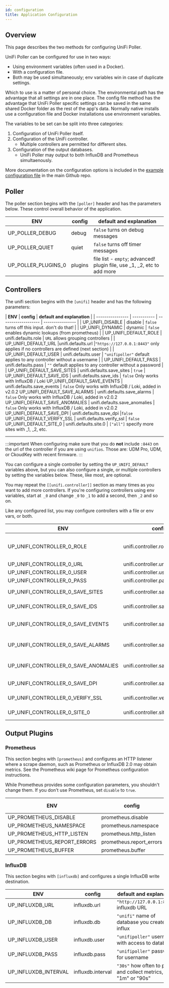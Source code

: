 ```yaml
---
id: configuration
title: Application Configuration
---
```


## Overview

This page describes the two methods for configuring UniFi Poller.

UniFi Poller can be configured for use in two ways:
   - Using environment variables (often used in a Docker).
   - With a configuration file.
   - Both may be used simultaneously; env variables win in case of duplicate settings.

Which to use is a matter of personal choice. The environmental path has the advantage that all settings are in one place. The config file method has the advantage that UniFi Poller specific settings can be saved in the same shared Docker folder as the rest of the app's data. Normally native installs use a
configuration file and Docker installations use environment variables.

The variables to be set can be split into three categories:
1. Configuration of UniFi Poller itself.
1. Configuration of the UniFi controller.
   -   Multiple controllers are permitted for different sites.
1. Configuration of the output databases.
   -   UniFi Poller may output to both InfluxDB and Prometheus simultaenously.

More documentation on the configuration options is included in the [example configuration file](https://github.com/unifi-poller/unifi-poller/blob/master/examples/up.conf.example) in the main Github repo.

## Poller

The poller section begins with the `[poller]` header and has the parameters below. These control overall behavior of the application.

| **ENV**          |  **config** 	|  **default and explanation**  |
| ---------------- | -----------  | ---------------- |
| UP_POLLER_DEBUG  | debug 	      |  `false`  turns on debug messages |
| UP_POLLER_QUIET  |	quiet |	`false`	turns off timer messages|
| UP_POLLER_PLUGINS_0 |	plugins |	file list - `empty`;	advanced! plugin file, use _1, _2, etc to add more|


## Controllers

The unifi section begins with the `[unifi]` header and has the following parameters:

| **ENV**          |  **config** 	|  **default and explanation**  |
| ---------------- | -----------  | ------------------- | ---------------- |
| UP_UNIFI_DISABLE |	disable |	`false`  turns off this input. don't do that! |
| UP_UNIFI_DYNAMIC |	dynamic |	`false`  enables dynamic lookups (from prometheus) |
| UP_UNIFI_DEFAULT_ROLE |	unifi.defaults.role |	`URL` allows grouping controllers |
| UP_UNIFI_DEFAULT_URL 	|unifi.defaults.url 	|`"https://127.0.0.1:8443"` only applies if no controllers are defined (next section) |
| UP_UNIFI_DEFAULT_USER |	unifi.defaults.user |	`"unifipoller"` default applies to any controller without a username |
| UP_UNIFI_DEFAULT_PASS |	unifi.defaults.pass |	``""`` default applies to any controller without a password |
| UP_UNIFI_DEFAULT_SAVE_SITES |	unifi.defaults.save_sites |	`true`  |
UP_UNIFI_DEFAULT_SAVE_IDS |	unifi.defaults.save_ids |	`false` Only works with InfluxDB / Loki
UP_UNIFI_DEFAULT_SAVE_EVENTS |	unifi.defaults.save_events |	`false` Only works with InfluxDB / Loki, added in v2.0.2
UP_UNIFI_DEFAULT_SAVE_ALARMS |	unifi.defaults.save_alarms |	`false` Only works with InfluxDB / Loki, added in v2.0.2
UP_UNIFI_DEFAULT_SAVE_ANOMALIES |	unifi.defaults.save_anomalies |	`false` Only works with InfluxDB / Loki, added in v2.0.2
UP_UNIFI_DEFAULT_SAVE_DPI |	unifi.defaults.save_dpi 	|`false`
UP_UNIFI_DEFAULT_VERIFY_SSL |	unifi.defaults.verify_ssl |	`false`
UP_UNIFI_DEFAULT_SITE_0 |	unifi.defaults.site.0 |	``["all"]`` specify more sites with _1, _2, etc.

---
:::important
When configuring make sure that you do **not** include `:8443` on the url of the controller if you are using `unifios`. Those are: UDM Pro, UDM, or CkoudKey with recent firmware.
:::

You can configure a single controller by setting the `UP_UNIFI_DEFAULT` variables above, but you can also configure a single, or multiple controllers by setting the variables below. These, like most, are optional.

You may repeat the ``[[unifi.controller]]`` section as many times as you want to add more controllers. If you're configuring controllers using env variables, start at` _0` and change `_0` to `_1` to add a second, then `_2` and so on.

Like any configured list, you may configure controllers with a file or env vars, or both.

| **ENV**          |  **config** 	|  **default and explanation**  |
| ---------------- | -----------  | -------------------------------- |
|UP_UNIFI_CONTROLLER_0_ROLE |	unifi.controller.role |	`URL` allows grouping controllers, default applies to any controller without a role
|UP_UNIFI_CONTROLLER_0_URL |	unifi.controller.url |	``"https://127.0.0.1:8443"``
|UP_UNIFI_CONTROLLER_0_USER |	unifi.controller.user |	``"unifipoller"``
|UP_UNIFI_CONTROLLER_0_PASS |	unifi.controller.pass |	``""``
|UP_UNIFI_CONTROLLER_0_SAVE_SITES |	unifi.controller.save_sites |	`true` Powers Network Sites dashboard
|UP_UNIFI_CONTROLLER_0_SAVE_IDS |	unifi.controller.save_ids |	`false` Only works with InfluxDB / Loki
|UP_UNIFI_CONTROLLER_0_SAVE_EVENTS |	unifi.controller.save_events |	`false` Only works with InfluxDB / Loki, added in v2.0.2
|UP_UNIFI_CONTROLLER_0_SAVE_ALARMS |	unifi.controller.save_alarms 	|`false` Only works with InfluxDB / Loki, added in v2.0.2
|UP_UNIFI_CONTROLLER_0_SAVE_ANOMALIES |	unifi.controller.save_anomalies 	|`false` Only works with InfluxDB / Loki, added in v2.0.2
|UP_UNIFI_CONTROLLER_0_SAVE_DPI |	unifi.controller.save_dpi |	`false` Powers DPI dashboard
|UP_UNIFI_CONTROLLER_0_VERIFY_SSL |	unifi.controller.verify_ssl |	`false` Verify controller SSL certificate
|UP_UNIFI_CONTROLLER_0_SITE_0 |	unifi.controller.site.0 	|``["all"]`` specify more sites with _1, _2, etc

## Output Plugins

### Prometheus

This section begins with ``[prometheus]`` and configures an HTTP listener where a scrape
daemon, such as Prometheus or InfluxDB 2.0 may obtain metrics. See the Prometheus wiki
page for Prometheus configuration instructions.

While Prometheus provides some configuration parameters, you shouldn't change them.
If you don't use Prometheus, set `disable` to `true`.

| **ENV**          |  **config** 	|  **default and explanation**  |
| ---------------- | -----------  | -------------------------------- |
|UP_PROMETHEUS_DISABLE |	prometheus.disable 	|`false`
|UP_PROMETHEUS_NAMESPACE |	prometheus.namespace |	`unifipoller`
|UP_PROMETHEUS_HTTP_LISTEN 	|prometheus.http_listen 	|`0.0.0.0:9130`
|UP_PROMETHEUS_REPORT_ERRORS |	prometheus.report_errors |	`false`
|UP_PROMETHEUS_BUFFER |	prometheus.buffer 	|`50`

### InfluxDB

This section begins with ``[influxdb]`` and configures a single InfluxDB write destination.

| **ENV**          |  **config** 	|  **default and explanation**  |
| ---------------- | -----------  | --------------------------------- |
|UP_INFLUXDB_URL |	influxdb.url |	``"http://127.0.0.1:8086"`` 	influxdb URL
|UP_INFLUXDB_DB 	|influxdb.db |	``"unifi"`` 	name of database you created in influx
|UP_INFLUXDB_USER |	influxdb.user 	|``"unifipoller"`` 	username with access to database
|UP_INFLUXDB_PASS |	influxdb.pass |	``"unifipoller"`` 	password for username
|UP_INFLUXDB_INTERVAL |	influxdb.interval 	|``"30s"`` 	how often to poll and collect metrics, ie "1m" or "90s"
